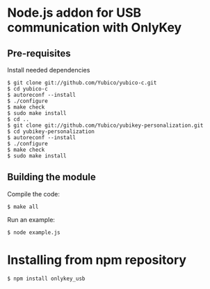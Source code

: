 # Node.js addon for USB communication with OnlyKey

## Pre-requisites

Install needed dependencies

```
$ git clone git://github.com/Yubico/yubico-c.git
$ cd yubico-c
$ autoreconf --install
$ ./configure
$ make check
$ sudo make install
$ cd ..
$ git clone git://github.com/Yubico/yubikey-personalization.git
$ cd yubikey-personalization
$ autoreconf --install
$ ./configure
$ make check
$ sudo make install
```

## Building the module

Compile the code:
```
$ make all
```

Run an example:
```
$ node example.js
```

# Installing from npm repository

```
$ npm install onlykey_usb
```

